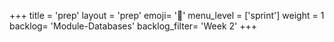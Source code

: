 +++
title = 'prep'
layout = 'prep'
emoji= '📝'
menu_level = ['sprint']
weight = 1
backlog= 'Module-Databases'
backlog_filter= 'Week 2'
+++



